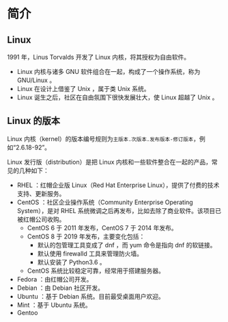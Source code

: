 # 简介

## Linux

1991 年，Linus Torvalds 开发了 Linux 内核，将其授权为自由软件。
- Linux 内核与诸多 GNU 软件组合在一起，构成了一个操作系统，称为 GNU/Linux 。
- Linux 在设计上借鉴了 Unix ，属于类 Unix 系统。
- Linux 诞生之后，社区在自由氛围下很快发展壮大，使 Linux 超越了 Unix 。

## Linux 的版本

Linux 内核（kernel）的版本编号规则为`主版本.次版本.发布版本-修订版本`，例如“2.6.18-92”。

Linux 发行版（distribution）是把 Linux 内核和一些软件整合在一起的产品，常见的几种如下：
- RHEL ：红帽企业版 Linux（Red Hat Enterprise Linux），提供了付费的技术支持、更新服务。
- CentOS ：社区企业操作系统（Community Enterprise Operating System），是对 RHEL 系统微调之后再发布，比如去除了商业软件。该项目已被红帽公司收购。
  - CentOS 6 于 2011 年发布，CentOS 7 于 2014 年发布。
  - CentOS 8 于 2019 年发布，主要变化包括：
    - 默认的包管理工具变成了 dnf ，而 yum 命令是指向 dnf 的软链接。
    - 默认使用 firewalld 工具来管理防火墙。
    - 默认安装了 Python3.6 。
  - CentOS 系统比较稳定可靠，经常用于搭建服务器。
- Fedora ：由红帽公司开发。
- Debian ：由 Debian 社区开发。
- Ubuntu ：基于 Debian 系统。目前最受桌面用户欢迎。
- Mint ：基于 Ubuntu 系统。
- Gentoo
